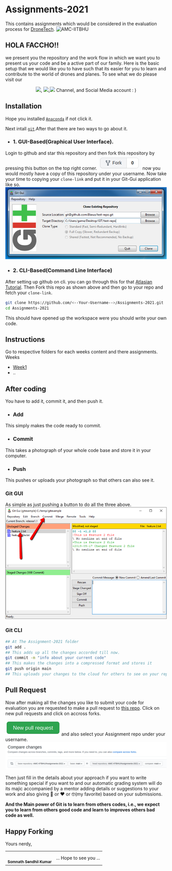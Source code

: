 # Assignments-2021
This contains assignments which would be considered in the evaluation process for [DroneTech](https://github.com/AMC-IITBHU/DroneTech).
![AMC-IITBHU](https://scontent.fblr4-3.fna.fbcdn.net/v/t1.0-9/75485941_2419346054986175_722955682973745152_o.jpg?_nc_cat=106&ccb=2&_nc_sid=e3f864&_nc_ohc=42JPdynEfH0AX-Sh97W&_nc_ht=scontent.fblr4-3.fna&oh=54a3daf2001e14ef578a1a892d3a8182&oe=602DA6AE)

## HOLA FACCHO!!
we present you the repository and the work flow in which we want you to present us your code and be a active part of our family.
Here is the basic setup that we would like you to have such that its easier for you to learn and contribute to the world of drones and planes.
To see what we do please visit our
<center>
<a href= "https://www.youtube.com/user/amciitbhu"><img src="https://i.pinimg.com/originals/62/60/ef/6260efc8fc9a9002669d2f4ad9956cc0.jpg" height="30"/></a>,
<a href="https://www.instagram.com/amc.iitbhu/"><img src="https://i.pinimg.com/originals/72/a3/d9/72a3d9408d41335f39e9f014dc35cf44.jpg" height="30"/></a>,<a href="https://www.facebook.com/amc.iitbhu/"><img src="https://assets.stickpng.com/images/584ac2d03ac3a570f94a666d.png" height="30"/></a> Channel, and Social Media account : )
</center>

## Installation
Hope you installed [```Anaconda```](https://www.anaconda.com/products/individual) if not click it.

Next intall [```git```](https://git-scm.com/downloads).After that there are two ways to go about it.

- ### 1. GUI-Based(Graphical User Interface).
Login to github and star this repository and then fork this repository by pressing this button on the top right corner.
![Fork](Images/fork.png) now you would mostly have a copy of this repository under your username.
Now take your time to copying your ```clone-link``` and put it in your Git-Gui application like so.
![Git-GUI](Images/clone-repo.jpeg)
- ### 2. CLI-Based(Command Line Interface)
After setting up github on cli. you can go through this for that [Atlasian Tutorial](https://www.atlassian.com/git/tutorials/install-git).
Then
Fork this repo as shown above and then go to your repo and fetch your ```clone-link```.
```bash
git clone https://github.com/<--Your-Username-->/Assignments-2021.git
cd Assignments-2021
```

This should have opened up the workspace were you should write your own code.
## Instructions
Go to respective folders for each weeks content and there assignments.
Weeks
- [Week1](Week1/)
- ..

## After coding
You have to add it, commit it, and then push it.
- ### Add
This simply makes the code ready to commit.
- ### Commit
This takes a photograph of your whole code base and store it in your computer.
- ### Push
This pushes or uploads your photograph so that others can also see it.
### Git GUI
As simple as just pushing a button to do all the three above.
![Commit-push](Images/git-unstaged-to-stage-select-single-file.png)
### Git CLI
```bash
## At The Assignment-2021 folder
git add .
## This adds up all the changes accorded till now.
git commit -m "info about your current code"
## This makes the changes into a compressed format and stores it
git push origin main
## This uploads your changes to the cloud for others to see on your repo.
```

## Pull Request
Now after making all the changes you like to submit your code for evaluation you are requested to make a pull request to [this repo](https://github.com/AMC-IITBHU/Assignments-2021/pulls).
Click on new pull requests and click on accross forks.

![New Pull Requests](Images/nPr.png) and also select your Assignment repo under your username. ![Across forks](Images/compress_across.png)

Then just fill in the details about your approach if you want to write something special if you want to and our automatic grading system will do its majic accompanied by a mentor adding details or suggestions to your work and also giving :star2: or :heart: or :nerd_face:(my favorite) based on your submissions.

**And the Main power of Git is to learn from others codes, i.e., we expect you to learn from others good code and learn to improves others bad code as well.**

## Happy Forking
Yours nerdy,
<table>
 <td align="center">
     <a href="https://github.com/hex-plex">
    <img src="https://avatars0.githubusercontent.com/u/56990337?s=460&v=4" width="100px;" alt=""/><br /><sub><b>Somnath Sendhil Kumar </b></sub></a><br />
    </td>
  <td>... Hope to see you ... </td>
</table>
